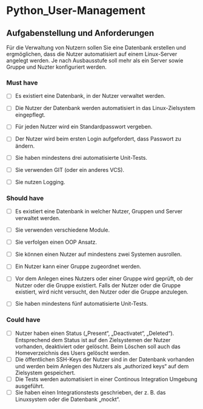 # Python_User-Management

## Aufgabenstellung und Anforderungen

Für die Verwaltung von Nutzern sollen Sie eine Datenbank erstellen und ergmöglichen, dass die Nutzer automatisiert auf einem Linux-Server angelegt werden. Je nach Ausbausstufe soll mehr als ein Server sowie Gruppe und Nuzter konfiguriert werden.


### Must have

- [ ] Es existiert eine Datenbank, in der Nutzer verwaltet werden.
- [ ] Die Nutzer der Datenbank werden automatisiert in das Linux-Zielsystem eingepflegt. 
- [ ] Für jeden Nutzer wird ein Standardpasswort vergeben. 
- [ ] Der Nutzer wird beim ersten Login aufgefordert, dass Passwort zu ändern.
- [ ] Sie haben mindestens drei automatisierte Unit-Tests.  
- [ ] Sie verwenden GIT (oder ein anderes VCS).
- [ ] Sie nutzen Logging.


### Should have

- [ ] Es existiert eine Datenbank in welcher Nutzer, Gruppen und Server verwaltet werden.
- [ ] Sie verwenden verschiedene Module.
- [ ] Sie verfolgen einen OOP Ansatz.
- [ ] Sie können einen Nutzer auf mindestens zwei Systemen ausrollen.
- [ ] Ein Nutzer kann einer Gruppe zugeordnet werden. 
- [ ] Vor dem Anlegen eines Nutzers oder einer Gruppe wird geprüft, ob der Nutzer oder die Gruppe existiert. Falls der Nutzer oder die Gruppe existiert, wird nicht versucht, den Nutzer oder die Gruppe anzulegen.
- [ ] Sie haben mindestens fünf automatisierte Unit-Tests.


### Could have

- [ ] Nutzer haben einen Status („Present“, „Deactivatet“,  „Deleted“). Entsprechend dem Status ist auf den Zielsystemen der Nutzer vorhanden, deaktiviert oder gelöscht. Beim Löschen soll auch das Homeverzeichnis des Users gelöscht werden.
- [ ] Die öffentlichen SSH-Keys der Nutzer sind in der Datenbank vorhanden und werden beim Anlegen des Nutzers als „authorized keys“ auf dem Zielsystem gespeichert.
- [ ] Die Tests werden automatisiert in einer Continous Integration Umgebung ausgeführt.
- [ ] Sie haben einen Integrationstests geschrieben, der z. B. das Linuxsystem oder die Datenbank „mockt“.
